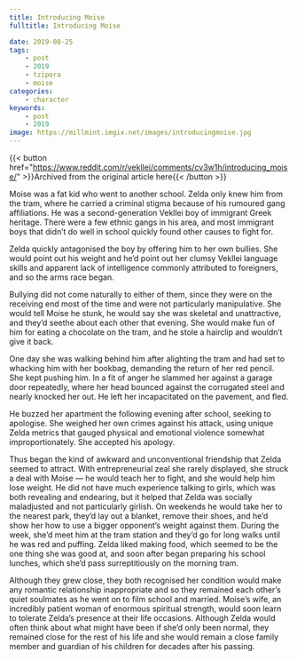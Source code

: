 ```yaml
---
title: Introducing Moise
fulltitle: Introducing Moise

date: 2019-08-25
tags:
    - post
    - 2019
    - tzipora
    - moise
categories:
    - character
keywords:
    - post
    - 2019
image: https://millmint.imgix.net/images/introducingmoise.jpg
---
```

{{< button href="https://www.reddit.com/r/vekllei/comments/cv3w1h/introducing_moise/" >}}Archived from the original article here{{< /button >}}

Moise was a fat kid who went to another school. Zelda only knew him from the tram, where he carried a criminal stigma because of his rumoured gang affiliations. He was a second-generation Vekllei boy of immigrant Greek heritage. There were a few ethnic gangs in his area, and most immigrant boys that didn’t do well in school quickly found other causes to fight for.

Zelda quickly antagonised the boy by offering him to her own bullies. She would point out his weight and he’d point out her clumsy Vekllei language skills and apparent lack of intelligence commonly attributed to foreigners, and so the arms race began.

Bullying did not come naturally to either of them, since they were on the receiving end most of the time and were not particularly manipulative. She would tell Moise he stunk, he would say she was skeletal and unattractive, and they’d seethe about each other that evening. She would make fun of him for eating a chocolate on the tram, and he stole a hairclip and wouldn’t give it back.

One day she was walking behind him after alighting the tram and had set to whacking him with her bookbag, demanding the return of her red pencil. She kept pushing him. In a fit of anger he slammed her against a garage door repeatedly, where her head bounced against the corrugated steel and nearly knocked her out. He left her incapacitated on the pavement, and fled.

He buzzed her apartment the following evening after school, seeking to apologise. She weighed her own crimes against his attack, using unique Zelda metrics that gauged physical and emotional violence somewhat improportionately. She accepted his apology.

Thus began the kind of awkward and unconventional friendship that Zelda seemed to attract. With entrepreneurial zeal she rarely displayed, she struck a deal with Moise — he would teach her to fight, and she would help him lose weight. He did not have much experience talking to girls, which was both revealing and endearing, but it helped that Zelda was socially maladjusted and not particularly girlish. On weekends he would take her to the nearest park, they’d lay out a blanket, remove their shoes, and he’d show her how to use a bigger opponent’s weight against them. During the week, she’d meet him at the tram station and they’d go for long walks until he was red and puffing. Zelda liked making food, which seemed to be the one thing she was good at, and soon after began preparing his school lunches, which she’d pass surreptitiously on the morning tram.

Although they grew close, they both recognised her condition would make any romantic relationship inappropriate and so they remained each other’s quiet soulmates as he went on to film school and married. Moise’s wife, an incredibly patient woman of enormous spiritual strength, would soon learn to tolerate Zelda’s presence at their life occasions. Although Zelda would often think about what might have been if she’d only been normal, they remained close for the rest of his life and she would remain a close family member and guardian of his children for decades after his passing.
